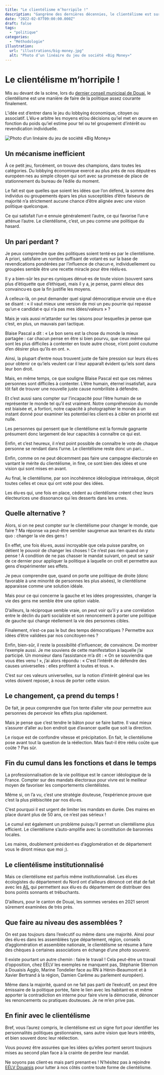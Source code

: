 ```yaml
---
title: "Le clientélisme m’horripile !"
description: "Gangrène des dernières décennies, le clientélisme est surtout un signe d’absence de volonté sincère de changer le quotidien de nos concitoyen·nes."
date: "2022-02-07T09:00:00.000Z"
draft: false
tags:
  - "politique"
categories:
  - "Méthodologie"
illustration:
  url: "illustrations/big-money.jpg"
  alt: "Photo d’un linéaire du jeu de société «Big Money»"
---
```


# Le clientélisme m’horripile !

Mis au devant de la scène, lors du [dernier conseil municipal de Douai](https://youtu.be/NseoduvHyfg?t=8939), le clientélisme est une manière de faire de la politique assez courante finalement.

L’idée est d’entrer dans le jeu du lobbying économique, citoyen ou associatif. L’élu·e arbitre les moyens et/ou décisions qu’iel met en œuvre en fonction du poids qu’iel estime pour tel ou tel groupement d’intérêt ou revendication individuelle.

![Photo d’un linéaire du jeu de société «Big Money»](illustrations/big-money.jpg)

## Un mécanisme inefficient

À ce petit jeu, forcément, on trouve des champions, dans toutes les catégories. Du lobbying économique exercé au plus près de nos député·es européen·nes au simple citoyen qui sort avec sa promesse de place de stationnement du bureau de l’édile du moment.

Le fait est que quelles que soient les idées que l’on défend, la somme des individus ou groupements épars les plus susceptibles d’être faiseurs de majorité n’a strictement aucune chance d’être alignée avec une vision politique quelconque.

Ce qui satisfait l’un·e ennuie généralement l’autre, ce qui favorise l’un·e atténue l’autre. Le clientélisme, c’est, un peu comme une politique du hasard. 

## Un pari perdant ?

Je peux comprendre que des politiques soient tenté·es par le clientélisme. A priori, satisfaire un nombre suffisant de votant·es sur la base de revendications pondérées par l’influence de chacun·e, individuellement ou groupées semble être une recette miracle pour être réélu·es.

Il y a bien-sûr les pur·es cyniques dénué·es de toute vision (souvent sans plus d’étiquette que d’éthique), mais il y a, je pense, parmi elleux des convaincu·es que la fin justifie les moyens.

À celleux-là, on peut demander quel signal démocratique envoie un·e élu·e se disant : « il vaut mieux une version de moi un peu pourrie qui repasse qu’un·e candidat·e qui n’a pas mes idées/valeurs » ?

Mais je vais aussi m’attarder sur les raisons pour lesquelles je pense que c’est, en plus, un mauvais pari tactique.

Blaise Pascal a dit : « Le bon sens est la chose du monde la mieux partagée : car chacun pense en être si bien pourvu, que ceux même qui sont les plus difficiles à contenter en toute autre chose, n’ont point coutume d’en désirer plus qu’ils en ont. ».

Ainsi, la plupart d’entre nous trouvent juste de faire pression sur leurs élu·es pour obtenir ce qu’iels veulent car il leur apparaît évident qu’iels sont dans leur bon droit.

Mais, en même temps, ce que souligne Blaise Pascal est que ces mêmes personnes sont difficiles à contenter. L’être humain, éternel insatisfait, aura tôt fait de trouver une nouvelle juste cause nombriliste à défendre.

Et c’est aussi sans compter sur l’incapacité pour l’être humain de se représenter le monde tel qu’il est vraiment. Notre compréhension du monde est biaisée et, a fortiori, notre capacité à photographier le monde à un instant donné pour examiner les potentiel·les client·es à cibler en priorité est nulle.

Les personnes qui pensent que le clientélisme est la formule gagnante présument donc largement de leur capacités à connaître ce qui est.

Enfin, et c’est heureux, il n’est point possible de connaître le vote de chaque personne se rendant dans l’urne. Le clientélisme reste donc un pari...

Enfin, comme on ne peut décemment pas faire une campagne électorale en vantant le mérite du clientélisme, in fine, ce sont bien des idées et une vision qui sont mises en avant.

Au final, le clientélisme, par son incohérence idéologique intrinsèque, déçoit toutes celles et ceux qui ont voté pour des idées.

Les élu·es qui, une fois en place, cèdent au clientélisme créent chez leurs électeurices une dissonance qui les desserts dans les urnes.

## Quelle alternative ?

Alors, si on ne peut compter sur le clientélisme pour changer le monde, que faire ? Ma réponse va peut-être sembler saugrenue aux tenant·es du statu quo : changer la vie des gens !

En effet, une fois élu·es, aussi incroyable que cela puisse paraître, on détient le pouvoir de changer les choses ! Ce n’est pas rien quand on y pense ! À condition de ne pas chasser le mandat suivant, on peut se saisir de ce dernier pour appliquer la politique à laquelle on croît et permettre aux gens d’expérimenter ses effets.

Je peux comprendre que, quand on porte une politique de droite (donc favorable à une minorité de personnes les plus aisées), le clientélisme apparaisse comme une solution idéale.

Mais pour ce qui concerne la gauche et les idées progressistes, changer la vie des gens me semble être une option viable.

D’ailleurs, la réciproque semble vraie, on peut voir qu’il y a une corrélation entre le déclin du parti socialiste et son renoncement à porter une politique de gauche qui change réellement la vie des personnes cibles.

Finalement, n’est-ce pas le but des temps démocratiques ? Permettre aux idées d’être validées par nos concitoyen·nes ?

Enfin, bien-sûr, il reste la possibilité d’influencer, de convaincre. De montrer l’exemple aussi. Je me souviens de cette manifestation à laquelle j’ai participé. Un monsieur dans l’assistance m’a dit : « On se souviendra que vous êtes venu ! », j’ai alors répondu : « C’est l’intérêt de défendre des causes universelles : elles profitent à toutes et tous. ».

C’est sur ces valeurs universelles, sur la notion d’intérêt général que les votes doivent reposer, à nous de porter cette vision.

## Le changement, ça prend du temps !

De fait, je peux comprendre que l’on tente d’aller vite pour permettre aux personnes de percevoir les effets plus rapidement.

Mais je pense que c’est tendre le bâton pour se faire battre. Il vaut mieux s’assurer d’aller au bon endroit que d’avancer quelle que soit la direction.

Le risque est de confondre vitesse et précipitation. En fait, le clientélisme pose avant tout la question de la réélection. Mais faut-il être réélu coûte que coûte ? Pas sûr.

## Fin du cumul dans les fonctions et dans le temps

La professionnalisation de la vie politique est le cancer idéologique de la France. Compter sur des mandats électoraux pour vivre est le meilleur moyen de favoriser les comportements clientélistes.

Même si, on l’a vu, c’est une stratégie douteuse, l’expérience prouve que c’est la plus plébiscitée par nos élu·es.

C’est pourquoi il est urgent de limiter les mandats en durée. Des maires en place durant plus de 50 ans, ce n’est pas sérieux !

Le cumul est également un problème puisqu’il permet un clientélisme plus efficient. Le clientélisme s’auto-amplifie avec la constitution de baronnies locales.

Les maires, doublement président·es d’agglomération et de département vous le diront mieux que moi ;).

## Le clientélisme institutionnalisé

Mais ce clientélisme est parfois même institutionnalisé. Les élu·es écologistes du département du Nord ont d’ailleurs dénoncé cet état de fait avec les [AIL](https://www.mediacites.fr/enquete/lille/2021/12/08/au-departement-du-nord-les-verts-partent-en-croisade-contre-les-derives-clientelistes/) qui permettent aux élu·es du département de distribuer des bons points sonnants et trébuchants.

D’ailleurs, pour le canton de Douai, les sommes versées en 2021 seront sûrement examinées de très près.

## Que faire au niveau des assemblées ?

On est pas toujours dans l’exécutif ou même dans une majorité. Ainsi pour des élu·es dans les assemblées type département, région, conseils d’agglomération et assemblée nationale, le clientélisme se résume à faire des chèques à certaines associations en échange d’une photo souvenir.

Il existe pourtant un autre chemin : faire le travail ! Cela peut-être un travail d’opposition, chez EÉLV les exemples ne manquent pas, Stéphanie Stiernon à Douaisis Agglo, Marine Tondelier face au RN à Hénin-Beaumont et à Xavier Bertrand à la région, Damien Carême au parlement européen).

Même dans la majorité, quand on ne fait pas parti de l’exécutif, on peut être émissaire de la politique portée, faire le lien avec les habitant·es et même apporter la contradiction en interne pour faire vivre la démocratie, dénoncer les renoncements ou pratiques douteuses. Je ne m’en prive pas.

## En finir avec le clientélisme

Bref, vous l’aurez compris, le clientélisme est un signe fort pour identifier les personnalités politiques gestionnaires, sans autre vision que leurs intérêts, et bien souvent donc leur réélection.

Vous pouvez être assurées que les idées qu’elles portent seront toujours mises au second plan face à la crainte de perdre leur mandat.

Ne soyons pas client·es mais parti prenant·es ! N’hésitez pas à rejoindre [EÉLV Douaisis](https://soutenir.eelv.fr/) pour lutter à nos côtés contre toute forme de clientélisme.
